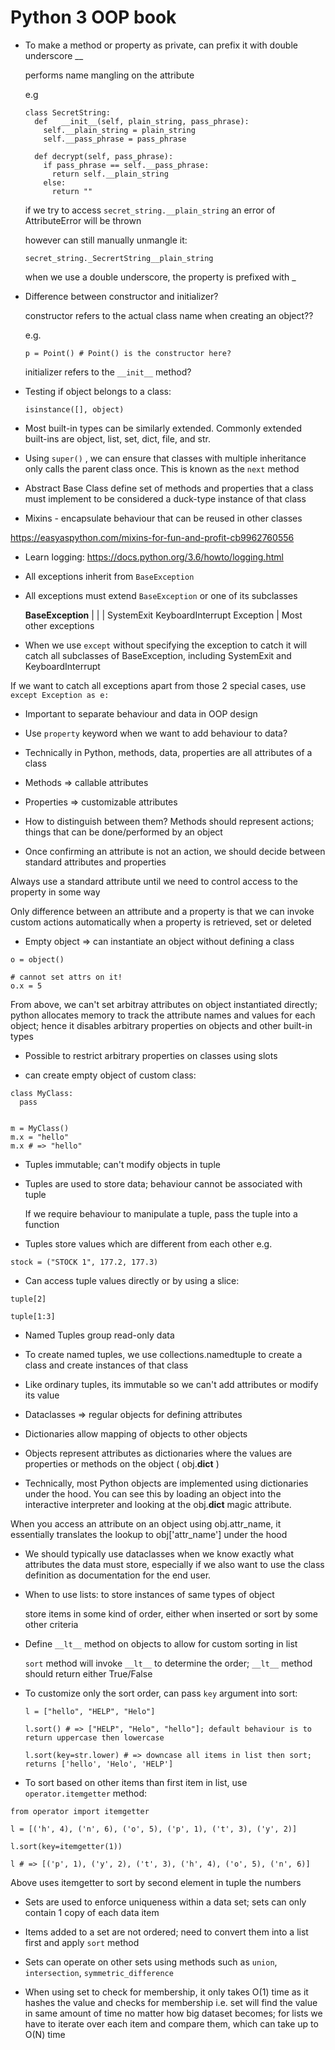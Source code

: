 # Python 3 OOP book

* To make a method or property as private, can prefix it with double underscore __

	performs name mangling on the attribute

	e.g

	```
	class SecretString:
	  def	__init__(self, plain_string, pass_phrase):
	    self.__plain_string = plain_string
	    self.__pass_phrase = pass_phrase

	  def decrypt(self, pass_phrase):
	    if pass_phrase == self.__pass_phrase:
	      return self.__plain_string
	    else:
	      return ""
	```

	if we try to access `secret_string.__plain_string` an error of AttributeError will be thrown

	however can still manually unmangle it:
	```
	secret_string._SecrertString__plain_string
	```

	when we use a double underscore, the property is prefixed with _<classname>

* Difference between constructor and initializer?

	constructor refers to the actual class name when creating an object??

	e.g.
	```
  p = Point() # Point() is the constructor here?
	```

	initializer refers to the `__init__` method?

* Testing if object belongs to a class:
  ```
  isinstance([], object)
  ```

* Most built-in types can be similarly extended. Commonly extended built-ins are object, list, set, dict, file, and str. 

* Using `super()` , we can ensure that classes with multiple inheritance only calls the parent class once. This is known as the `next` method

* Abstract Base Class define set of methods and properties that a class must implement to be considered a duck-type instance of that class

*  Mixins - encapsulate behaviour that can be reused in other classes

https://easyaspython.com/mixins-for-fun-and-profit-cb9962760556

* Learn logging: https://docs.python.org/3.6/howto/logging.html

* All exceptions inherit from `BaseException`

* All exceptions must extend `BaseException` or one of its subclasses

	 ____________BaseException____________
	|									|										|
SystemExit		KeyboardInterrupt			Exception
																				|
																		Most other exceptions


* When we use `except` without specifying the exception to catch it will catch all subclasses of BaseException, including SystemExit and KeyboardInterrupt

If we want to catch all exceptions apart from those 2 special cases, use `except Exception as e:`

* Important to separate behaviour and data in OOP design

* Use `property` keyword when we want to add behaviour to data?

* Technically in Python, methods, data, properties are all attributes of a class

* Methods => callable attributes

* Properties => customizable attributes

* How to distinguish between them? Methods should represent actions; things that can be done/performed by an object

* Once confirming an attribute is not an action, we should decide between standard attributes and properties

Always use a standard attribute until we need to control access to the property in some way

Only difference between an attribute and a property is that we can invoke custom actions automatically when a property is retrieved, set or deleted

* Empty object => can instantiate an object without defining a class
```
o = object()

# cannot set attrs on it!
o.x = 5
```

From above, we can't set arbitray attributes on object instantiated directly; python allocates memory to track the attribute names and values for each object; hence it disables arbitrary properties on objects and other built-in types

* Possible to restrict arbitrary properties on classes using slots

* can create empty object of custom class:
```
class MyClass:
  pass


m = MyClass()
m.x = "hello"
m.x # => "hello"
```

* Tuples immutable; can't modify objects in tuple

* Tuples are used to store data; behaviour cannot be associated with tuple

	If we require behaviour to manipulate a tuple, pass the tuple into a function

* Tuples store values which are different from each other e.g.
```
stock = ("STOCK 1", 177.2, 177.3)
```

* Can access tuple values directly or by using a slice:
```
tuple[2]

tuple[1:3]
```

* Named Tuples group read-only data

* To create named tuples, we use collections.namedtuple to create a class and create instances of that class

* Like ordinary tuples, its immutable so we can't add attributes or modify its value

* Dataclasses => regular objects for defining attributes

* Dictionaries allow mapping of objects to other objects

* Objects represent attributes as dictionaries where the values are properties or methods on the object ( obj.__dict__ )

* Technically, most Python objects are implemented using dictionaries under the hood. You can see this by loading an object into the interactive interpreter and looking at the obj.__dict__ magic attribute. 

When you access an attribute on an object using obj.attr_name, it essentially translates the lookup to obj['attr_name'] under the hood

* We should typically use dataclasses when we know exactly what attributes the data must store, especially if we also want to use the class definition as documentation for the end user.

* When to use lists:
	to store instances of same types of object

	store items in some kind of order, either when inserted or sort by some other criteria

* Define `__lt__` method on objects to allow for custom sorting in list

	`sort` method will invoke `__lt__` to determine the order; `__lt__` method should return either True/False

* To customize only the sort order, can pass `key` argument into sort:

	```
	l = ["hello", "HELP", "Helo"]

  l.sort() # => ["HELP", "Helo", "hello"]; default behaviour is to return uppercase then lowercase

  l.sort(key=str.lower) # => downcase all items in list then sort; returns ['hello', 'Helo', 'HELP']

	```

* To sort based on other items than first item in list, use `operator.itemgetter` method:

```
from operator import itemgetter

l = [('h', 4), ('n', 6), ('o', 5), ('p', 1), ('t', 3), ('y', 2)]

l.sort(key=itemgetter(1))

l # => [('p', 1), ('y', 2), ('t', 3), ('h', 4), ('o', 5), ('n', 6)]
```

Above uses itemgetter to sort by second element in tuple the numbers

* Sets are used to enforce uniqueness within a data set; sets can only contain 1 copy of each data item

* Items added to a set are not ordered; need to convert them into a list first and apply `sort` method

* Sets can operate on other sets using methods such as `union`, `intersection`, `symmetric_difference`

* When using set to check for membership, it only takes O(1) time as it hashes the value and checks for membership i.e. set will find the value in same amount of time no matter how big dataset becomes; for lists we have to iterate over each item and compare them, which can take up to O(N) time